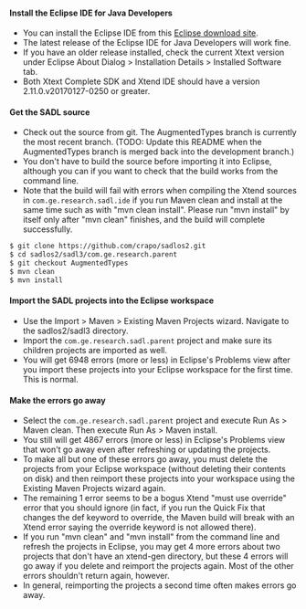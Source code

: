 #### Install the Eclipse IDE for Java Developers
 - You can install the Eclipse IDE from this [Eclipse download site](https://www.eclipse.org/downloads/).
 - The latest release of the Eclipse IDE for Java Developers will work fine.
 - If you have an older release installed, check the current Xtext version under Eclipse About Dialog > Installation Details > Installed Software tab.
 - Both Xtext Complete SDK and Xtend IDE should have a version 2.11.0.v20170127-0250 or greater.

#### Get the SADL source
 - Check out the source from git.  The AugmentedTypes branch is currently the most recent branch. (TODO: Update this README when the AugmentedTypes branch is merged back into the development branch.)
 - You don't have to build the source before importing it into Eclipse, although you can if you want to check that the build works from the command line.
 - Note that the build will fail with errors when compiling the Xtend sources in `com.ge.research.sadl.ide` if you run Maven clean and install at the same time such as with "mvn clean install".  Please run "mvn install" by itself only after "mvn clean" finishes, and the build will complete successfully.

```bash
$ git clone https://github.com/crapo/sadlos2.git
$ cd sadlos2/sadl3/com.ge.research.parent
$ git checkout AugmentedTypes
$ mvn clean
$ mvn install
```

#### Import the SADL projects into the Eclipse workspace
 - Use the Import > Maven > Existing Maven Projects wizard.  Navigate to the sadlos2/sadl3 directory.
 - Import the `com.ge.research.sadl.parent` project and make sure its children projects are imported as well.
 - You will get 6948 errors (more or less) in Eclipse's Problems view after you import these projects into your Eclipse workspace for the first time.  This is normal.

#### Make the errors go away
 - Select the `com.ge.research.sadl.parent` project and execute Run As > Maven clean.  Then execute Run As > Maven install.
 - You still will get 4867 errors (more or less) in Eclipse's Problems view that won't go away even after refreshing or updating the projects.
 - To make all but one of these errors go away, you must delete the projects from your Eclipse workspace (without deleting their contents on disk) and then reimport these projects into your workspace using the Existing Maven Projects wizard again.
 - The remaining 1 error seems to be a bogus Xtend "must use override" error that you should ignore (in fact, if you run the Quick Fix that changes the def keyword to override, the Maven build will break with an Xtend error saying the override keyword is not allowed there).
 - If you run "mvn clean" and "mvn install" from the command line and refresh the projects in Eclipse, you may get 4 more errors about two projects that don't have an xtend-gen directory, but these 4 errors will go away if you delete and reimport the projects again.  Most of the other errors shouldn't return again, however.
 - In general, reimporting the projects a second time often makes errors go away.
